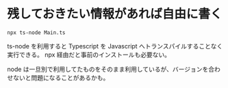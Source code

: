 # 残しておきたい情報があれば自由に書く

`npx ts-node Main.ts`

ts-node を利用すると Typescript を Javascript へトランスパイルすることなく実行できる。
npx 経由だと事前のインストールも必要ない。

node は一旦別で利用してたものをそのまま利用しているが、バージョンを合わせないと問題になることがあるかも。
